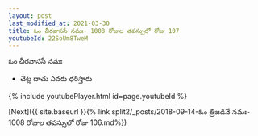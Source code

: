 ```yaml
---
layout: post
last_modified_at: 2021-03-30
title: ఓం చీరవాససే నమః- 1008 రోజుల తపస్సులో రోజు 107
youtubeId: 22SoUm8TweM
---
```

 
 
 ఓం చీరవాససే నమః  
 
 -  చెట్ల దాచు ఎవరు ధరిస్తారు 
 
  
 
  
 
 
 
 
 
 


{% include youtubePlayer.html id=page.youtubeId %}
 
[Next]({{ site.baseurl }}{% link  split2/_posts/2018-09-14-ఓం త్రిజడినే నమః- 1008 రోజుల తపస్సులో రోజు 106.md%})
 
